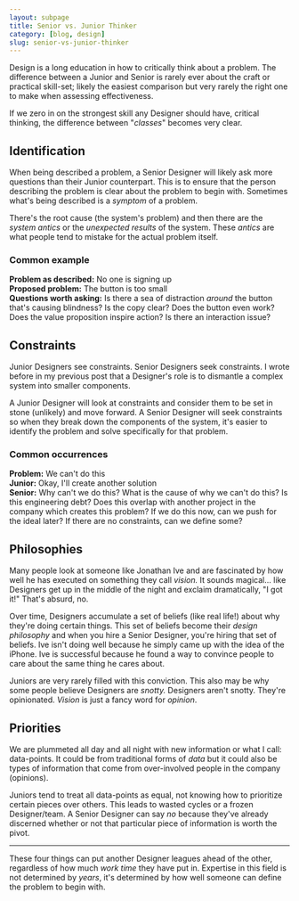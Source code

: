 ```yaml
---
layout: subpage
title: Senior vs. Junior Thinker
category: [blog, design]
slug: senior-vs-junior-thinker
---
```

Design is a long education in how to critically think about a problem. The difference between a Junior and Senior is rarely ever about the craft or practical skill-set; likely the easiest comparison but very rarely the right one to make when assessing effectiveness.

If we zero in on the strongest skill any Designer should have, critical thinking, the difference between "_classes_" becomes very clear.

## Identification

When being described a problem, a Senior Designer will likely ask more questions than their Junior counterpart. This is to ensure that the person describing the problem is clear about the problem to begin with. Sometimes what's being described is a _symptom_ of a problem.

There's the root cause (the system's problem) and then there are the _system antics_ or the _unexpected results_ of the system. These _antics_ are what people tend to mistake for the actual problem itself.

### Common example

**Problem as described:** No one is signing up  
**Proposed problem:** The button is too small  
**Questions worth asking:** Is there a sea of distraction _around_ the button that's causing blindness? Is the copy clear? Does the button even work? Does the value proposition inspire action? Is there an interaction issue?

## Constraints

Junior Designers see constraints. Senior Designers seek constraints. I wrote before in my previous post that a Designer's role is to dismantle a complex system into smaller components.

A Junior Designer will look at constraints and consider them to be set in stone (unlikely) and move forward. A Senior Designer will seek constraints so when they break down the components of the system, it's easier to identify the problem and solve specifically for that problem.

### Common occurrences

**Problem:** We can't do this  
**Junior:** Okay, I'll create another solution  
**Senior:** Why can't we do this? What is the cause of why we can't do this? Is this engineering debt? Does this overlap with another project in the company which creates this problem? If we do this now, can we push for the ideal later? If there are no constraints, can we define some?

## Philosophies

Many people look at someone like Jonathan Ive and are fascinated by how well he has executed on something they call _vision._ It sounds magical... like Designers get up in the middle of the night and exclaim dramatically, "I got it!" That's absurd, no.

Over time, Designers accumulate a set of beliefs (like real life!) about why they're doing certain things. This set of beliefs become their _design philosophy_ and when you hire a Senior Designer, you're hiring that set of beliefs. Ive isn't doing well because he simply came up with the idea of the iPhone. Ive is successful because he found a way to convince people to care about the same thing he cares about.

Juniors are very rarely filled with this conviction. This also may be why some people believe Designers are _snotty._ Designers aren't snotty. They're opinionated. _Vision_ is just a fancy word for _opinion_.

## Priorities

We are plummeted all day and all night with new information or what I call: data-points. It could be from traditional forms of _data_ but it could also be types of information that come from over-involved people in the company (opinions).

Juniors tend to treat all data-points as equal, not knowing how to prioritize certain pieces over others. This leads to wasted cycles or a frozen Designer/team. A Senior Designer can say _no_ because they've already discerned whether or not that particular piece of information is worth the pivot.

<hr class="small">

These four things can put another Designer leagues ahead of the other, regardless of how much _work time_ they have put in. Expertise in this field is not determined by _years_, it's determined by how well someone can define the problem to begin with.